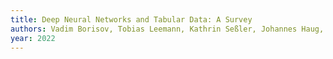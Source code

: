 ```yaml
---
title: Deep Neural Networks and Tabular Data: A Survey
authors: Vadim Borisov, Tobias Leemann, Kathrin Seßler, Johannes Haug, Martin Pawelczyk, Gjergji Kasneci
year: 2022
---
```


